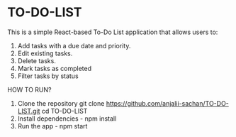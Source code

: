 # TO-DO-LIST

This is a simple React-based To-Do List application that allows users to:
 1) Add tasks with a due date and priority.
 2) Edit existing tasks.
 3) Delete tasks.
 4) Mark tasks as completed
 5) Filter tasks by status

HOW TO RUN?

1) Clone the repository
    git clone
    https://github.com/anjalii-sachan/TO-DO-LIST.git
    cd TO-DO-LIST
3) Install dependencies - npm install
4) Run the app - npm start
